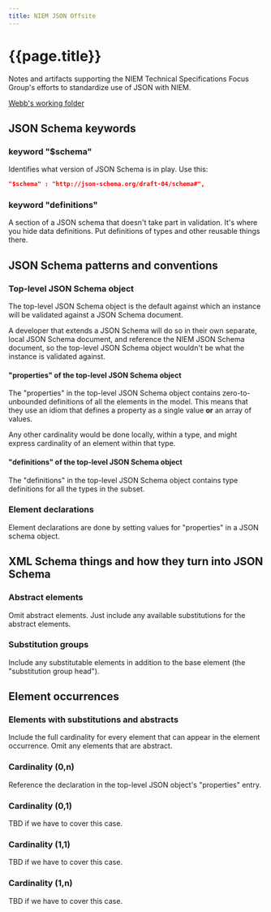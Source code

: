 ```yaml
---
title: NIEM JSON Offsite
---
```


# {{page.title}}

Notes and artifacts supporting the NIEM Technical Specifications Focus Group's
efforts to standardize use of JSON with NIEM.

[Webb's working folder](wr)

## JSON Schema keywords

### keyword "$schema"

Identifies what version of JSON Schema is in play. Use this:

```json
"$schema" : "http://json-schema.org/draft-04/schema#",
```

### keyword "definitions"

A section of a JSON schema that doesn't take part in validation. It's where you
hide data definitions. Put definitions of types and other reusable things there.

## JSON Schema patterns and conventions

### Top-level JSON Schema object

The top-level JSON Schema object is the default against which an instance will
be validated against a JSON Schema document. 

A developer that extends a JSON Schema will do so in their own separate, local
JSON Schema document, and reference the NIEM JSON Schema document, so the
top-level JSON Schema object wouldn't be what the instance is validated against.

#### "properties" of the top-level JSON Schema object

The "properties" in the top-level JSON Schema object contains zero-to-unbounded
definitions of all the elements in the model. This means that they use an idiom
that defines a property as a single value **or** an array of values. 

Any other cardinality would be done locally, within a type, and might express
cardinality of an element within that type.

#### "definitions" of the top-level JSON Schema object

The "definitions" in the top-level JSON Schema object contains type definitions
for all the types in the subset.

### Element declarations

Element declarations are done by setting values for "properties" in a JSON schema object. 

## XML Schema things and how they turn into JSON Schema

### Abstract elements

Omit abstract elements. Just include any available substitutions for the
abstract elements.

### Substitution groups

Include any substitutable elements in addition to the base element (the
"substitution group head").

## Element occurrences

### Elements with substitutions and abstracts

Include the full cardinality for every element that can appear in the element
occurrence. Omit any elements that are abstract.

### Cardinality (0,n)

Reference the declaration in the top-level JSON object's "properties" entry.

### Cardinality (0,1)

TBD if we have to cover this case.

### Cardinality (1,1)

TBD if we have to cover this case.

### Cardinality (1,n)

TBD if we have to cover this case.
